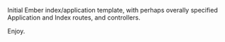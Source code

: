 Initial Ember index/application template, with perhaps overally specified Application and Index routes, and controllers.

Enjoy.